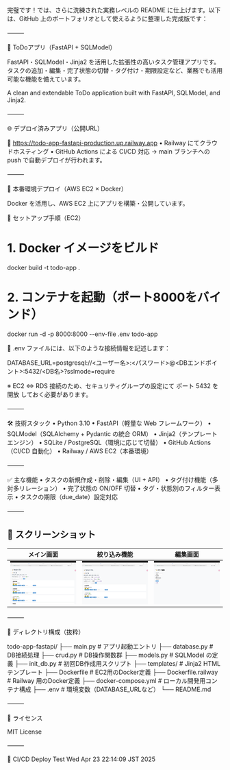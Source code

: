 完璧です！では、さらに洗練された実務レベルの README に仕上げます。以下は、GitHub 上のポートフォリオとして使えるように整理した完成版です：

⸻

📝 ToDoアプリ（FastAPI + SQLModel）

FastAPI・SQLModel・Jinja2 を活用した拡張性の高いタスク管理アプリです。
タスクの追加・編集・完了状態の切替・タグ付け・期限設定など、業務でも活用可能な機能を備えています。

A clean and extendable ToDo application built with FastAPI, SQLModel, and Jinja2.

⸻

🌐 デプロイ済みアプリ（公開URL）

🔗 https://todo-app-fastapi-production.up.railway.app
	•	Railway にてクラウドホスティング
	•	GitHub Actions による CI/CD 対応
→ main ブランチへの push で自動デプロイが行われます。

⸻

🚀 本番環境デプロイ（AWS EC2 × Docker）

Docker を活用し、AWS EC2 上にアプリを構築・公開しています。

🔧 セットアップ手順（EC2）

# 1. Docker イメージをビルド
docker build -t todo-app .

# 2. コンテナを起動（ポート8000をバインド）
docker run -d -p 8000:8000 --env-file .env todo-app

🔐 .env ファイルには、以下のような接続情報を記述します：

DATABASE_URL=postgresql://<ユーザー名>:<パスワード>@<DBエンドポイント>:5432/<DB名>?sslmode=require

※ EC2 ⇔ RDS 接続のため、セキュリティグループの設定にて ポート 5432 を開放 しておく必要があります。

⸻

🛠️ 技術スタック
	•	Python 3.10
	•	FastAPI（軽量な Web フレームワーク）
	•	SQLModel（SQLAlchemy + Pydantic の統合 ORM）
	•	Jinja2（テンプレートエンジン）
	•	SQLite / PostgreSQL（環境に応じて切替）
	•	GitHub Actions（CI/CD 自動化）
	•	Railway / AWS EC2（本番環境）

⸻

✅ 主な機能
	•	タスクの新規作成・削除・編集（UI + API）
	•	タグ付け機能（多対多リレーション）
	•	完了状態の ON/OFF 切替
	•	タグ・状態別のフィルター表示
	•	タスクの期限（due_date）設定対応

⸻

## 📸 スクリーンショット

| メイン画面 | 絞り込み機能 | 編集画面 |
|------------|--------------|----------|
| ![main](./screenshot_main.png) | ![filtered](./screenshot_filtered.png) | ![edit](./screenshot_edit.png) |

⸻

📁 ディレクトリ構成（抜粋）

todo-app-fastapi/
├── main.py              # アプリ起動エントリ
├── database.py          # DB接続処理
├── crud.py              # DB操作関数群
├── models.py            # SQLModel の定義
├── init_db.py           # 初回DB作成用スクリプト
├── templates/           # Jinja2 HTML テンプレート
├── Dockerfile           # EC2用のDocker定義
├── Dockerfile.railway   # Railway 用のDocker定義
├── docker-compose.yml   # ローカル開発用コンテナ構成
├── .env                 # 環境変数（DATABASE_URLなど）
└── README.md



⸻

📄 ライセンス

MIT License

⸻

🚀 CI/CD Deploy Test Wed Apr 23 22:14:09 JST 2025
